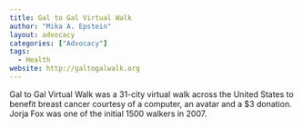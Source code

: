 ```yaml
---
title: Gal to Gal Virtual Walk
author: "Mika A. Epstein"
layout: advocacy
categories: ["Advocacy"]
tags: 
  - Health
website: http://galtogalwalk.org
---
```

 
Gal to Gal Virtual Walk was a 31-city virtual walk across the United States to benefit breast cancer courtesy of a computer, an avatar and a $3 donation. Jorja Fox was one of the initial 1500 walkers in 2007.
